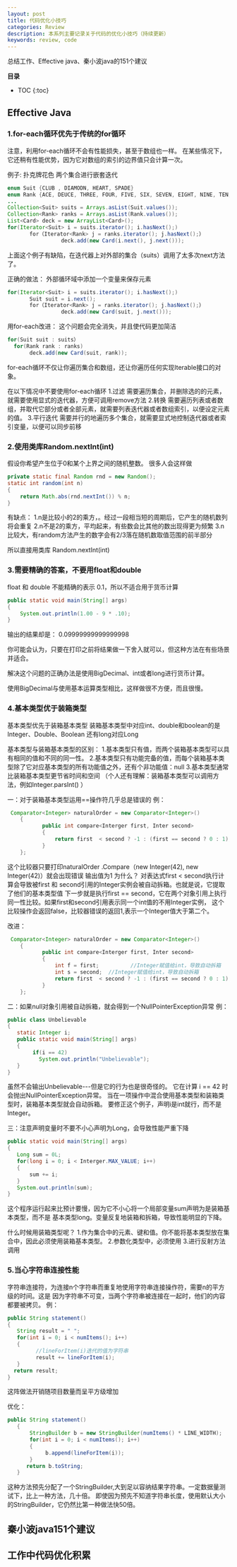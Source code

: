 ```yaml
---
layout: post
title: 代码优化小技巧
categories: Review
description: 本系列主要记录关于代码的优化小技巧（持续更新）
keywords: review, code
---
```


总结工作、Effective java、秦小波java的151个建议

**目录**

* TOC
{:toc}

## Effective Java

### 1.for-each循环优先于传统的for循环

注意，利用for-each循环不会有性能损失，甚至于数组也一样。
在某些情况下，它还稍有性能优势，因为它对数组的索引的边界值只会计算一次。

例子: 扑克牌花色  两个集合进行嵌套迭代
```java
enum Suit {CLUB , DIAMODN, HEART, SPADE}
enum Rank {ACE, DEUCE, THREE, FOUR, FIVE, SIX, SEVEN, EIGHT, NINE, TEN, JACK, QUEEN, KING}
...
Collection<Suit> suits = Arrays.asList(Suit.values());
Collection<Rank> ranks = Arrays.asList(Rank.values());
List<Card> deck = new ArrayList<Card>();
for(Iterator<Suit> i = suits.iterator(); i.hasNext();)
       for（Iterator<Rank> j = ranks.iterator(); j.hasNext();）
                 deck.add(new Card(i.next(), j.next()));
```
上面这个例子有缺陷，在迭代器上对外部的集合（suits）调用了太多次next方法了。


正确的做法：  外部循环域中添加一个变量来保存元素
```java
for(Iterator<Suit> i = suits.iterator(); i.hasNext();)
       Suit suit = i.next();
       for（Iterator<Rank> j = ranks.iterator(); j.hasNext();）
                 deck.add(new Card(suit, j.next()));
```


用for-each改进：  这个问题会完全消失，并且使代码更加简洁
```java
for(Suit suit : suits）
  for(Rank rank : ranks)
       deck.add(new Card(suit, rank));
```
for-each循环不仅让你遍历集合和数组，还让你遍历任何实现Iterable接口的对象。


在以下情况中不要使用for-each循环
1.过滤
需要遍历集合，并删除选的的元素，就需要使用显式的迭代器，方便可调用remove方法
2.转换
需要遍历列表或者数组，并取代它部分或者全部元素，就需要列表迭代器或者数组索引，以便设定元素的值。
3.平行迭代
需要并行的地遍历多个集合，就需要显式地控制迭代器或者索引变量，以便可以同步前移



### 2.使用类库Random.nextInt(int)

假设你希望产生位于0和某个上界之间的随机整数。
很多人会这样做
```java
private static final Random rnd = new Random();
static int random(int n)
{
    return Math.abs(rnd.nextInt()) % n;
}
```
有缺点：
           1.n是比较小的2的乘方，。经过一段相当短的周期后，它产生的随机数列将会重复
           2.n不是2的乘方，平均起来，有些数会比其他的数出现得更为频繁
           3.n比较大，有random方法产生的数字会有2/3落在随机数取值范围的前半部分
		   

所以直接用类库
Random.nextInt(int)		   


### 3.需要精确的答案，不要用float和double

float 和 double 不能精确的表示 0.1，所以不适合用于货币计算
```java
public static void main(String[] args)
{
    System.out.println(1.00 - 9 * .10);
}
```
输出的结果却是：
0.09999999999999998

你可能会认为，只要在打印之前将结果做一下舍入就可以，但这种方法在有些场景并适合。

解决这个问题的正确办法是使用BigDecimal、int或者long进行货币计算。
 
使用BigDecimal与使用基本运算类型相比，这样做很不方便，而且很慢。



### 4.基本类型优于装箱类型

基本类型优先于装箱基本类型
装箱基本类型中对应int、double和boolean的是Integer、Double、Boolean
还有long对应Long

基本类型与装箱基本类型的区别：
1.基本类型只有值，而两个装箱基本类型可以具有相同的值和不同的同一性。
2.基本类型只有功能完备的值，而每个装箱基本类型除了它对应基本类型的所有功能值之外，还有个非功能值：null
3.基本类型通常比装箱基本类型更节省时间和空间
（个人还有理解：装箱基本类型可以调用方法，例如Integer.parsInt() ）


一：对于装箱基本类型运用==操作符几乎总是错误的
例：
```java
 Comparator<Integer> naturalOrder = new Comparator<Integer>()
    {
           public int compare<Interger first, Inter second>
           {
               return first  < second ? -1 : (first == second ? 0 : 1);
           }
    };
```
这个比较器只要打印naturalOrder .Compare（new Integer(42), new Integer(42)）就会出现错误  输出值为1
为什么？
对表达式first  < second执行计算会导致被first 和 second引用的Integer实例会被自动拆箱。也就是说，它提取了他们的基本类型值
下一步就是执行first == second，它在两个对象引用上执行同一性比较。如果first和second引用表示同一个int值的不用Integer实例，
这个比较操作会返回false，比较器错误的返回1,表示一个Integer值大于第二个。

改进：
```java
 Comparator<Integer> naturalOrder = new Comparator<Integer>()
    {
           public int compare<Interger first, Inter second>
           {
               int f = first;          //Integer赋值给int，导致自动拆箱 
               int s = second;  //Integer赋值给int，导致自动拆箱 
               return first  < second ? -1 : (first == second ? 0 : 1);
           }
    };
```

 二：如果null对象引用被自动拆箱，就会得到一个NullPointerException异常
 例：
```java
public class Unbelievable
{ 
   static Integer i;
   public static void main(String[] args)
   {
		if(i == 42)
		  System.out.println("Unbelievable");
   }
}
```
虽然不会输出Unbelievable---但是它的行为也是很奇怪的。
它在计算 i == 42 时会抛出NullPointerException异常。
当在一项操作中混合使用基本类型和装箱类型时，装箱基本类型就会自动拆箱。
要修正这个例子，声明i是int就行，而不是Integer。


三：注意声明变量时不要不小心声明为Long，会导致性能严重下降
```java
public static void main(String[] args)
{ 
   Long sum = 0L;
   for(long i = 0; i < Interger.MAX_VALUE; i++)
   {
	   sum += i;
   }
   System.out.println(sum);
}
```
这个程序运行起来比预计要慢，因为它不小心将一个局部变量sum声明为是装箱基本类型，而不是
基本类型long。变量反复地装箱和拆箱，导致性能明显的下降。


什么时候用装箱类型呢？
1.作为集合中的元素、键和值。你不能将基本类型放在集合中，因此必须使用装箱基本类型。
2.参数化类型中，必须使用
3.进行反射方法调用


### 5.当心字符串连接性能

字符串连接符，为连接n个字符串而重复地使用字符串连接操作符，需要n的平方级的时间。这是
因为字符串不可变，当两个字符串被连接在一起时，他们的内容都要被拷贝。
例：
```java
public String statement()
{
   String result = " ";
   for(int i = 0; i < numItems(); i++)
   {
		 //lineForItem(i)迭代的值为字符串
		 result += lineForItem(i);
   }
  return result;
}
```
这阵做法开销随项目数量而呈平方级增加

优化：   
```java
public String statement()
   {
       StringBuilder b = new StringBuilder(numItems() * LINE_WIDTH);
       for(int i = 0; i < numItems(); i++)
       {
            b.append(lineForItem(i));
       }
      return b.toString;
   }
```
这种方法预先分配了一个StringBuilder,大到足以容纳结果字符串。一定数据量测试下，比上一种方法，几十倍。
即使因为预先不知道字符串长度，使用默认大小的StringBuilder，它仍然比第一种做法快50倍。


## 秦小波java151个建议



## 工作中代码优化积累
